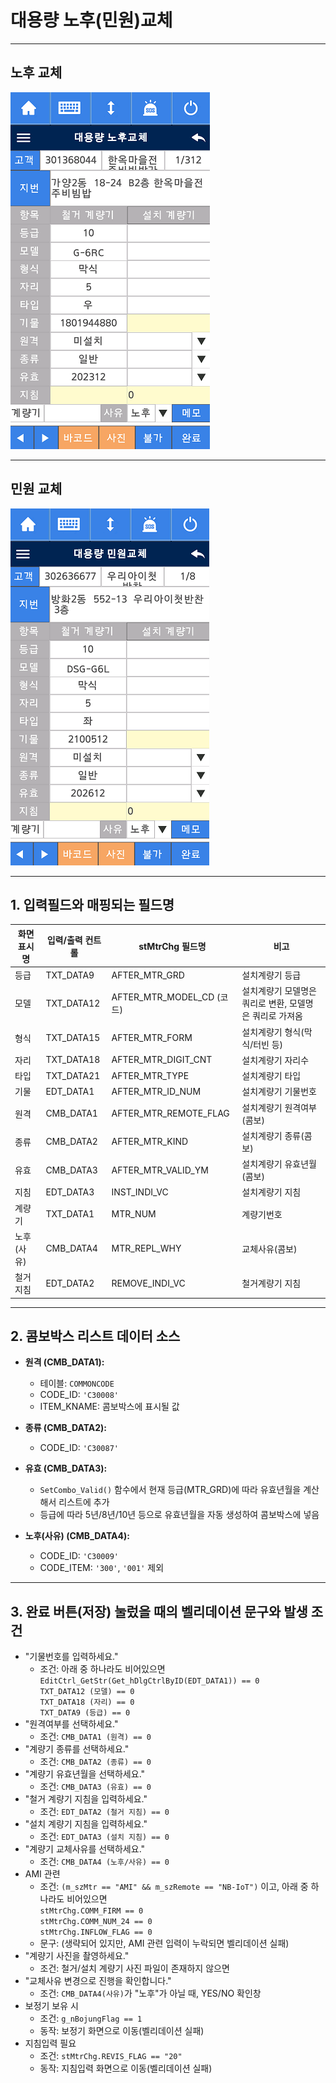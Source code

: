 # 대용량 노후(민원)교체

---

## 노후 교체

![대용량 노후교체 화면](image-9.png)

---

## 민원 교체

![민원 교체 화면](image-10.png)

---

## 1. 입력필드와 매핑되는 필드명

| 화면 표시명 | 입력/출력 컨트롤 | stMtrChg 필드명           | 비고                                                    |
| ----------- | ---------------- | ------------------------- | ------------------------------------------------------- |
| 등급        | TXT_DATA9        | AFTER_MTR_GRD             | 설치계량기 등급                                         |
| 모델        | TXT_DATA12       | AFTER_MTR_MODEL_CD (코드) | 설치계량기 모델명은 쿼리로 변환, 모델명은 쿼리로 가져옴 |
| 형식        | TXT_DATA15       | AFTER_MTR_FORM            | 설치계량기 형식(막식/터빈 등)                           |
| 자리        | TXT_DATA18       | AFTER_MTR_DIGIT_CNT       | 설치계량기 자리수                                       |
| 타입        | TXT_DATA21       | AFTER_MTR_TYPE            | 설치계량기 타입                                         |
| 기물        | EDT_DATA1        | AFTER_MTR_ID_NUM          | 설치계량기 기물번호                                     |
| 원격        | CMB_DATA1        | AFTER_MTR_REMOTE_FLAG     | 설치계량기 원격여부(콤보)                               |
| 종류        | CMB_DATA2        | AFTER_MTR_KIND            | 설치계량기 종류(콤보)                                   |
| 유효        | CMB_DATA3        | AFTER_MTR_VALID_YM        | 설치계량기 유효년월(콤보)                               |
| 지침        | EDT_DATA3        | INST_INDI_VC              | 설치계량기 지침                                         |
| 계량기      | TXT_DATA1        | MTR_NUM                   | 계량기번호                                              |
| 노후(사유)  | CMB_DATA4        | MTR_REPL_WHY              | 교체사유(콤보)                                          |
| 철거 지침   | EDT_DATA2        | REMOVE_INDI_VC            | 철거계량기 지침                                         |

---

## 2. 콤보박스 리스트 데이터 소스

- **원격 (CMB_DATA1):**

  - 테이블: `COMMONCODE`
  - CODE_ID: `'C30008'`
  - ITEM_KNAME: 콤보박스에 표시될 값

- **종류 (CMB_DATA2):**

  - CODE_ID: `'C30087'`

- **유효 (CMB_DATA3):**

  - `SetCombo_Valid()` 함수에서 현재 등급(MTR_GRD)에 따라 유효년월을 계산해서 리스트에 추가
  - 등급에 따라 5년/8년/10년 등으로 유효년월을 자동 생성하여 콤보박스에 넣음

- **노후(사유) (CMB_DATA4):**
  - CODE_ID: `'C30009'`
  - CODE_ITEM: `'300'`, `'001'` 제외

---

## 3. 완료 버튼(저장) 눌렀을 때의 벨리데이션 문구와 발생 조건

- "기물번호를 입력하세요."
  - 조건: 아래 중 하나라도 비어있으면  
    `EditCtrl_GetStr(Get_hDlgCtrlByID(EDT_DATA1)) == 0`  
    `TXT_DATA12 (모델) == 0`  
    `TXT_DATA18 (자리) == 0`  
    `TXT_DATA9 (등급) == 0`
- "원격여부를 선택하세요."
  - 조건: `CMB_DATA1 (원격) == 0`
- "계량기 종류를 선택하세요."
  - 조건: `CMB_DATA2 (종류) == 0`
- "계량기 유효년월을 선택하세요."
  - 조건: `CMB_DATA3 (유효) == 0`
- "철거 계량기 지침을 입력하세요."
  - 조건: `EDT_DATA2 (철거 지침) == 0`
- "설치 계량기 지침을 입력하세요."
  - 조건: `EDT_DATA3 (설치 지침) == 0`
- "계량기 교체사유를 선택하세요."
  - 조건: `CMB_DATA4 (노후/사유) == 0`
- AMI 관련
  - 조건: `(m_szMtr == "AMI" && m_szRemote == "NB-IoT")` 이고, 아래 중 하나라도 비어있으면  
    `stMtrChg.COMM_FIRM == 0`  
    `stMtrChg.COMM_NUM_24 == 0`  
    `stMtrChg.INFLOW_FLAG == 0`
  - 문구: (생략되어 있지만, AMI 관련 입력이 누락되면 벨리데이션 실패)
- "계량기 사진을 촬영하세요."
  - 조건: 철거/설치 계량기 사진 파일이 존재하지 않으면
- "교체사유 변경으로 진행을 확인합니다."
  - 조건: `CMB_DATA4(사유)`가 "노후"가 아닐 때, YES/NO 확인창
- 보정기 보유 시
  - 조건: `g_nBojungFlag == 1`
  - 동작: 보정기 화면으로 이동(벨리데이션 실패)
- 지침입력 필요
  - 조건: `stMtrChg.REVIS_FLAG == "20"`
  - 동작: 지침입력 화면으로 이동(벨리데이션 실패)
